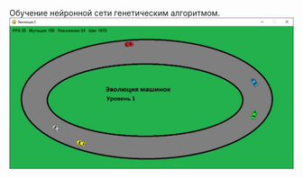 Обучение нейронной сети генетическим алгоритмом.
![скриншот](https://github.com/KIvanX/Evolution_of_cars/raw/master/screenshot.png)
